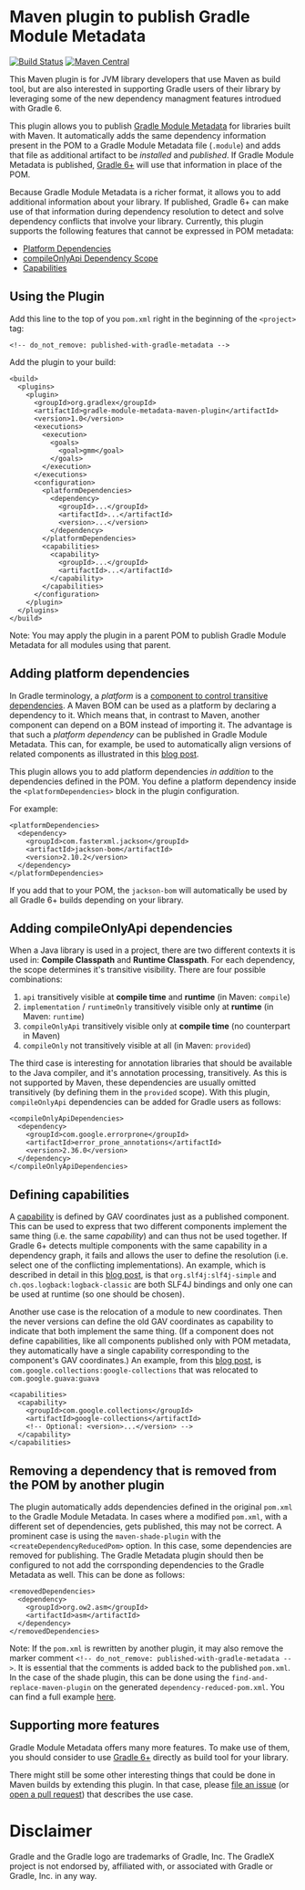 # Maven plugin to publish Gradle Module Metadata

[![Build Status](https://img.shields.io/endpoint.svg?url=https%3A%2F%2Factions-badge.atrox.dev%2Fgradlex-org%2Fgradle-module-metadata-maven-plugin%2Fbadge%3Fref%3Dmain&style=flat)](https://actions-badge.atrox.dev/gradlex-org/gradle-module-metadata-maven-plugin/goto?ref=main)
[![Maven Central](https://img.shields.io/maven-metadata/v?label=Maven%20Central&metadataUrl=https%3A%2F%2Frepo1.maven.org%2Fmaven2%2Forg%2Fgradlex%2Fgradle-module-metadata-maven-plugin%2Fmaven-metadata.xml)](https://repo1.maven.org/maven2/org/gradlex/gradle-module-metadata-maven-plugin/maven-metadata.xml)

This Maven plugin is for JVM library developers that use Maven as build tool, but are also interested in supporting Gradle users of their library by leveraging some of the new dependency managment features introdued with Gradle 6.

This plugin allows you to publish [Gradle Module Metadata](https://github.com/gradle/gradle/blob/master/subprojects/docs/src/docs/design/gradle-module-metadata-latest-specification.md) for libraries built with Maven.
It automatically adds the same dependency information present in the POM to a Gradle Module Metadata file (`.module`) and adds that file as additional artifact to be _installed_ and _published_.
If Gradle Module Metadata is published, [Gradle 6+](https://gradle.org)  will use that information in place of the POM.

Because Gradle Module Metadata is a richer format, it allows you to add additional information about your library.
If published, Gradle 6+ can make use of that information during dependency resolution to detect and solve dependency conflicts that involve your library.
Currently, this plugin supports the following features that cannot be expressed in POM metadata:

- [Platform Dependencies](https://blog.gradle.org/alignment-with-gradle-module-metadata)
- [compileOnlyApi Dependency Scope](https://docs.gradle.org/current/userguide/java_library_plugin.html#sec:java_library_configurations_graph)
- [Capabilities](https://blog.gradle.org/addressing-logging-complexity-capabilities)

## Using the Plugin

Add this line to the top of you `pom.xml` right in the beginning of the `<project>` tag:

```
<!-- do_not_remove: published-with-gradle-metadata -->
```

Add the plugin to your build:

```
<build>
  <plugins>
    <plugin>
      <groupId>org.gradlex</groupId>
      <artifactId>gradle-module-metadata-maven-plugin</artifactId>
      <version>1.0</version>
      <executions>
        <execution>
          <goals>
            <goal>gmm</goal>
          </goals>
        </execution>
      </executions>
      <configuration>
        <platformDependencies>
          <dependency>
            <groupId>...</groupId>
            <artifactId>...</artifactId>
            <version>...</version>
          </dependency>
        </platformDependencies>
        <capabilities>
          <capability>
            <groupId>...</groupId>
            <artifactId>...</artifactId>
          </capability>
        </capabilities>
      </configuration>
    </plugin>
  </plugins>
</build>
```

Note: You may apply the plugin in a parent POM to publish Gradle Module Metadata for all modules using that parent.

## Adding platform dependencies

In Gradle terminology, a _platform_ is a [component to control transitive dependencies](https://docs.gradle.org/current/userguide/platforms.html).
A Maven BOM can be used as a platform by declaring a dependency to it.
Which means that, in contrast to Maven, another component can depend on a BOM instead of importing it.
The advantage is that such a _platform dependency_ can be published in Gradle Module Metadata.
This can, for example, be used to automatically align versions of related components as illustrated in this [blog post](https://blog.gradle.org/alignment-with-gradle-module-metadata).

This plugin allows you to add platform dependencies _in addition_ to the dependencies defined in the POM.
You define a platform dependency inside the `<platformDependencies>` block in the plugin configuration.

For example:

```
<platformDependencies>
  <dependency>
    <groupId>com.fasterxml.jackson</groupId>
    <artifactId>jackson-bom</artifactId>
    <version>2.10.2</version>
  </dependency>
</platformDependencies>
```

If you add that to your POM, the `jackson-bom` will automatically be used by all Gradle 6+ builds depending on your library. 

## Adding compileOnlyApi dependencies

When a Java library is used in a project, there are two different contexts it is used in:
**Compile Classpath** and **Runtime Classpath**.
For each dependency, the scope determines it's transitive visibility. There are four possible combinations:

1. `api` transitively visible at **compile time** and **runtime** (in Maven: `compile`)
2. `implementation` / `runtimeOnly` transitively visible only at **runtime** (in Maven: `runtime`)
3. `compileOnlyApi` transitively visible only at **compile time** (no counterpart in Maven)
4. `compileOnly` not transitively visible at all (in Maven: `provided`)

The third case is interesting for annotation libraries that should be available to the Java compiler,
and it's annotation processing, transitively. As this is not supported by Maven, these dependencies are usually
omitted transitively (by defining them in the `provided` scope). With this plugin, `compileOnlyApi` dependencies
can be added for Gradle users as follows:

```
<compileOnlyApiDependencies>
  <dependency>
    <groupId>com.google.errorprone</groupId>
    <artifactId>error_prone_annotations</artifactId>
    <version>2.36.0</version>
  </dependency>
</compileOnlyApiDependencies>
```

## Defining capabilities

A [capability](https://docs.gradle.org/current/userguide/dependency_capability_conflict.html) is defined by GAV coordinates just as a published component.
This can be used to express that two different components implement the same thing (i.e. the same _capability_) and can thus not be used together.
If Gradle 6+ detects multiple components with the same capability in a dependency graph, it fails and allows the user to define the resolution (i.e. select one of the conflicting implementations).
An example, which is described in detail in this [blog post](https://blog.gradle.org/addressing-logging-complexity-capabilities), is that `org.slf4j:slf4j-simple` and `ch.qos.logback:logback-classic` are both SLF4J bindings and only one can be used at runtime (so one should be chosen).

Another use case is the relocation of a module to new coordinates.
Then the never versions can define the old GAV coordinates as capability to indicate that both implement the same thing.
(If a component does not define capabilities, like all components published only with POM metadata, they automatically have a single capability corresponding to the component's GAV coordinates.)
An example, from this [blog post](https://blog.gradle.org/guava), is `com.google.collections:google-collections` that was relocated to `com.google.guava:guava`

```
<capabilities>
  <capability>
    <groupId>com.google.collections</groupId>
    <artifactId>google-collections</artifactId>
    <!-- Optional: <version>...</version> --> 
  </capability>
</capabilities>
```

## Removing a dependency that is removed from the POM by another plugin

The plugin automatically adds dependencies defined in the original `pom.xml` to the Gradle Module Metadata.
In cases where a modified `pom.xml`, with a different set of dependencies, gets published, this may not be correct.
A prominent case is using the `maven-shade-plugin` with the `<createDependencyReducedPom>` option. In this case,
some dependencies are removed for publishing. The Gradle Metadata plugin should then be configured
to not add the corrsponding dependencies to the Gradle Metadata as well. This can be done as follows:

```
<removedDependencies>
  <dependency>
    <groupId>org.ow2.asm</groupId>
    <artifactId>asm</artifactId>
  </dependency>
</removedDependencies>
```

Note: If the `pom.xml` is rewritten by another plugin, it may also remove the marker comment
`<!-- do_not_remove: published-with-gradle-metadata -->`. It is essential that the comments is added back
to the published `pom.xml`. In the case of the shade plugin, this can be done using the
`find-and-replace-maven-plugin` on the generated `dependency-reduced-pom.xml`. You can find a full example
[here](src/test/resources/combine-with-shade-plugin/pom.xml).

## Supporting more features

Gradle Module Metadata offers many more features.
To make use of them, you should consider to use [Gradle 6+](https://docs.gradle.org/current/userguide/getting_started.html) directly as build tool for your library.

There might still be some other interesting things that could be done in Maven builds by extending this plugin.
In that case, please [file an issue](https://github.com/gradlex-org/gradle-module-metadata-maven-plugin/issues) (or [open a pull request](https://github.com/gradlex-org/gradle-module-metadata-maven-plugin/pulls)) that describes the use case.

# Disclaimer

Gradle and the Gradle logo are trademarks of Gradle, Inc.
The GradleX project is not endorsed by, affiliated with, or associated with Gradle or Gradle, Inc. in any way.
